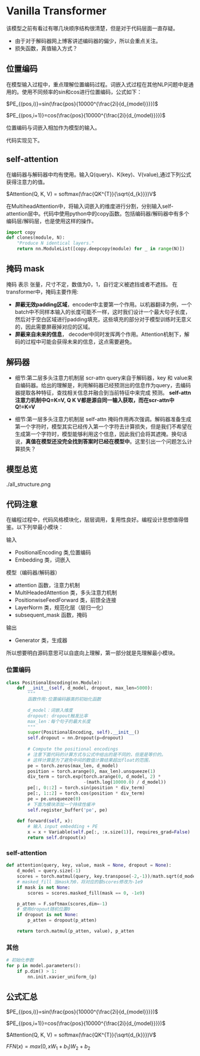 # Vanilla Transformer
该模型之前有看过有哪几块顺序结构很清楚，但是对于代码层面一直存疑。
- 由于对于解码器网上博客讲述编码器的偏少，所以会重点关注。
- 损失函数，真值输入方式？


## 位置编码
在模型输入过程中，重点理解位置编码过程。词嵌入式过程在其他NLP问题中是通用的。使用不同频率的sin和cos进行位置编码，公式如下：

$PE_{(pos,i)}=sin(\frac{pos}{10000^{\frac{2i}{d_{model}}}})$

$PE_{(pos,i+1)}=cos(\frac{pos}{10000^{\frac{2i}{d_{model}}}})$

位置编码与词嵌入相加作为模型的输入。

代码实现见下。

## self-attention
在编码器与解码器中均有使用。输入Q(query)、K(key)、V(value),通过下列公式获得注意力的值。

$Attention(Q, K, V) = softmax(\frac{QK^{T}}{\sqrt{d_{k}}})V$

在MultiheadAttention中，将输入词嵌入的维度进行分割，分别输入self-attention层中。代码中使用python中的copy函数。包括编码器/解码器中有多个编码层/解码层，也是使用这样的操作。
```python
import copy
def clones(module, N):
    "Produce N identical layers."
    return nn.ModuleList([copy.deepcopy(module) for _ in range(N)])
```

## 掩码 mask
掩码 表示 张量，尺寸不定，数值为0，1，自行定义被遮挡或者不遮挡。
在transformer中，掩码主要作用:
- **屏蔽无效padding区域**，encoder中主要第一个作用。以机器翻译为例，一个batch中不同样本输入的长度可能不一样，这时我们设计一个最大句子长度，然后对于空白区域进行padding填充，这些填充的部分对于模型训练时无意义的，因此需要屏蔽掉对应的区域。
- **屏蔽来自未来的信息**， decoder中同时发挥两个作用。Attention机制下，解码的过程中可能会获得未来的信息，这点需要避免。

## 解码器

- 细节:第二层多头注意力机制层 scr-attn
query来自于解码器，key 和 value来自编码器。给出的理解是，利用解码器已经预测出的信息作为query，去编码器提取各种特征，查找相关信息并融合到当前特征中来完成 预测。
**self-attn 注意力机制中Q=K=V, Q K V都是源自同一输入获取，而在scr-attn中 Q!=K=V**

- 细节:第一层多头注意力机制层 self-attn
掩码作用再次强调。解码器准备生成第一个字符时，模型其实已经传入第一个字符去计算损失，但是我们不希望在生成第一个字符时，模型能够利用这个信息，因此我们会将其遮掩。换句话说，**真值在模型还没完全找到答案时已经在模型中**。这里引出一个问题怎么计算损失？

## 模型总览
./all_structure.png

## 代码注意
在编程过程中，代码风格模块化，层层调用，复用性良好。编程设计思想值得借鉴。以下列举最小模块：

输入
- PositionalEncoding 类,位置编码
- Embedding 类，词嵌入
  
模型（编码器/解码器）
- attention 函数，注意力机制
- MultiHeadedAttention 类，多头注意力机制
- PositionwiseFeedForward 类，前馈全连接
- LayerNorm 类，规范化层（层归一化）
- subsequent_mask 函数，掩码

输出
- Generator 类，生成器
  
所以想要明白源码意思可以自底向上理解，第一部分就是先理解最小模块。

### 位置编码
```python
class PositionalEncoding(nn.Module):
    def __init__(self, d_model, dropout, max_len=5000):
        """
        函数作用:位置编码器类的初始化函数
        
        d_model：词嵌入维度
        dropout: dropout触发比率
        max_len：每个句子的最大长度
        """
        super(PositionalEncoding, self).__init__()
        self.dropout = nn.Dropout(p=dropout)
        
        # Compute the positional encodings
        # 注意下面代码的计算方式与公式中给出的是不同的，但是是等价的。
        # 这样计算是为了避免中间的数值计算结果超出float的范围，
        pe = torch.zeros(max_len, d_model)
        position = torch.arange(0, max_len).unsqueeze(1)
        div_term = torch.exp(torch.arange(0, d_model, 2) *
                             -(math.log(10000.0) / d_model))
        pe[:, 0::2] = torch.sin(position * div_term)
        pe[:, 1::2] = torch.cos(position * div_term)
        pe = pe.unsqueeze(0)
        # 下面为模块添加一个持续性缓冲
        self.register_buffer('pe', pe)
        
    def forward(self, x):
        # 输入 input embedding + PE
        x = x + Variable(self.pe[:, :x.size(1)], requires_grad=False)
        return self.dropout(x)
```
### self-attention
```python
def attention(query, key, value, mask = None, dropout = None):
    d_model = query.size(-1)
    scores = torch.matmul(query, key.transpose(-2,-1))/math.sqrt(d_model)
    # masked_fill 当mask为0，将对应的额scores修改为-1e9
    if mask is not None:
        scores = scores.masked_fill(mask == 0, -1e9)

    p_atten = F.softmax(scores,dim=-1)
    # 使用dropout随机位置0
    if dropout is not None:
        p_atten = dropout(p_atten)

    return torch.matmul(p_atten, value), p_atten
```
### 其他
```python
# 初始化参数
for p in model.parameters():
    if p.dim() > 1:
        nn.init.xavier_uniform_(p)
```

## 公式汇总
$PE_{(pos,i)}=sin(\frac{pos}{10000^{\frac{2i}{d_{model}}}})$

$PE_{(pos,i+1)}=cos(\frac{pos}{10000^{\frac{2i}{d_{model}}}})$

$Attention(Q, K, V) = softmax(\frac{QK^{T}}{\sqrt{d_{k}}})V$

$FFN(x) = max(0,xW_{1}+b_{1})W_{2}+b_{2}$
